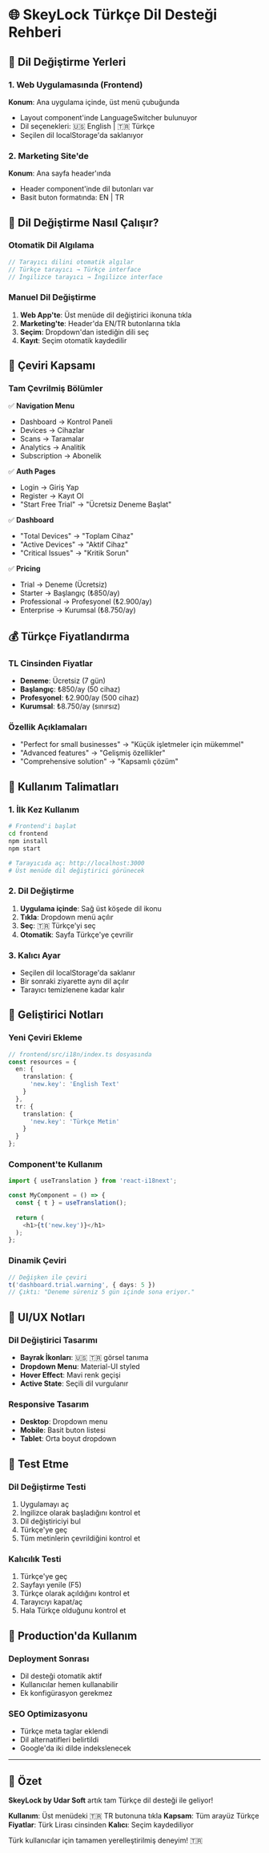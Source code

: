 # 🌐 SkeyLock Türkçe Dil Desteği Rehberi

## 📍 Dil Değiştirme Yerleri

### **1. Web Uygulamasında (Frontend)**
**Konum**: Ana uygulama içinde, üst menü çubuğunda
- Layout component'inde LanguageSwitcher bulunuyor
- Dil seçenekleri: 🇺🇸 English | 🇹🇷 Türkçe
- Seçilen dil localStorage'da saklanıyor

### **2. Marketing Site'de**
**Konum**: Ana sayfa header'ında
- Header component'inde dil butonları var
- Basit buton formatında: EN | TR

## 🔧 Dil Değiştirme Nasıl Çalışır?

### **Otomatik Dil Algılama**
```javascript
// Tarayıcı dilini otomatik algılar
// Türkçe tarayıcı → Türkçe interface
// İngilizce tarayıcı → İngilizce interface
```

### **Manuel Dil Değiştirme**
1. **Web App'te**: Üst menüde dil değiştirici ikonuna tıkla
2. **Marketing'te**: Header'da EN/TR butonlarına tıkla
3. **Seçim**: Dropdown'dan istediğin dili seç
4. **Kayıt**: Seçim otomatik kaydedilir

## 📝 Çeviri Kapsamı

### **Tam Çevrilmiş Bölümler**
✅ **Navigation Menu**
- Dashboard → Kontrol Paneli
- Devices → Cihazlar  
- Scans → Taramalar
- Analytics → Analitik
- Subscription → Abonelik

✅ **Auth Pages**
- Login → Giriş Yap
- Register → Kayıt Ol
- "Start Free Trial" → "Ücretsiz Deneme Başlat"

✅ **Dashboard**
- "Total Devices" → "Toplam Cihaz"
- "Active Devices" → "Aktif Cihaz"
- "Critical Issues" → "Kritik Sorun"

✅ **Pricing**
- Trial → Deneme (Ücretsiz)
- Starter → Başlangıç (₺850/ay)
- Professional → Profesyonel (₺2.900/ay)
- Enterprise → Kurumsal (₺8.750/ay)

## 💰 Türkçe Fiyatlandırma

### **TL Cinsinden Fiyatlar**
- **Deneme**: Ücretsiz (7 gün)
- **Başlangıç**: ₺850/ay (50 cihaz)
- **Profesyonel**: ₺2.900/ay (500 cihaz)
- **Kurumsal**: ₺8.750/ay (sınırsız)

### **Özellik Açıklamaları**
- "Perfect for small businesses" → "Küçük işletmeler için mükemmel"
- "Advanced features" → "Gelişmiş özellikler"
- "Comprehensive solution" → "Kapsamlı çözüm"

## 🎯 Kullanım Talimatları

### **1. İlk Kez Kullanım**
```bash
# Frontend'i başlat
cd frontend
npm install
npm start

# Tarayıcıda aç: http://localhost:3000
# Üst menüde dil değiştirici görünecek
```

### **2. Dil Değiştirme**
1. **Uygulama içinde**: Sağ üst köşede dil ikonu
2. **Tıkla**: Dropdown menü açılır
3. **Seç**: 🇹🇷 Türkçe'yi seç
4. **Otomatik**: Sayfa Türkçe'ye çevrilir

### **3. Kalıcı Ayar**
- Seçilen dil localStorage'da saklanır
- Bir sonraki ziyarette aynı dil açılır
- Tarayıcı temizlenene kadar kalır

## 🔧 Geliştirici Notları

### **Yeni Çeviri Ekleme**
```typescript
// frontend/src/i18n/index.ts dosyasında
const resources = {
  en: {
    translation: {
      'new.key': 'English Text'
    }
  },
  tr: {
    translation: {
      'new.key': 'Türkçe Metin'
    }
  }
};
```

### **Component'te Kullanım**
```typescript
import { useTranslation } from 'react-i18next';

const MyComponent = () => {
  const { t } = useTranslation();
  
  return (
    <h1>{t('new.key')}</h1>
  );
};
```

### **Dinamik Çeviri**
```typescript
// Değişken ile çeviri
t('dashboard.trial.warning', { days: 5 })
// Çıktı: "Deneme süreniz 5 gün içinde sona eriyor."
```

## 🎨 UI/UX Notları

### **Dil Değiştirici Tasarımı**
- **Bayrak İkonları**: 🇺🇸 🇹🇷 görsel tanıma
- **Dropdown Menu**: Material-UI styled
- **Hover Effect**: Mavi renk geçişi
- **Active State**: Seçili dil vurgulanır

### **Responsive Tasarım**
- **Desktop**: Dropdown menu
- **Mobile**: Basit buton listesi
- **Tablet**: Orta boyut dropdown

## 📱 Test Etme

### **Dil Değiştirme Testi**
1. Uygulamayı aç
2. İngilizce olarak başladığını kontrol et
3. Dil değiştiriciyi bul
4. Türkçe'ye geç
5. Tüm metinlerin çevrildiğini kontrol et

### **Kalıcılık Testi**
1. Türkçe'ye geç
2. Sayfayı yenile (F5)
3. Türkçe olarak açıldığını kontrol et
4. Tarayıcıyı kapat/aç
5. Hala Türkçe olduğunu kontrol et

## 🚀 Production'da Kullanım

### **Deployment Sonrası**
- Dil desteği otomatik aktif
- Kullanıcılar hemen kullanabilir
- Ek konfigürasyon gerekmez

### **SEO Optimizasyonu**
- Türkçe meta taglar eklendi
- Dil alternatifleri belirtildi
- Google'da iki dilde indekslenecek

---

## 🎉 Özet

**SkeyLock by Udar Soft** artık tam Türkçe dil desteği ile geliyor!

**Kullanım**: Üst menüdeki 🇹🇷 TR butonuna tıkla
**Kapsam**: Tüm arayüz Türkçe
**Fiyatlar**: Türk Lirası cinsinden
**Kalıcı**: Seçim kaydediliyor

Türk kullanıcılar için tamamen yerelleştirilmiş deneyim! 🇹🇷